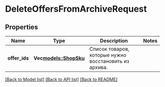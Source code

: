 # DeleteOffersFromArchiveRequest

## Properties
Name | Type | Description | Notes
------------ | ------------- | ------------- | -------------
**offer_ids** | **Vec<models::ShopSku>** | Список товаров, которые нужно восстановить из архива. | 

[[Back to Model list]](../README.md#documentation-for-models) [[Back to API list]](../README.md#documentation-for-api-endpoints) [[Back to README]](../README.md)



